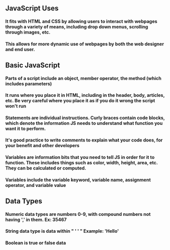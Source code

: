 ## JavaScript Uses

#### It fits with HTML and CSS by allowing users to interact with webpages through a variety of means, including drop down menus, scrolling through images, etc.

#### This allows for more dynamic use of webpages by both the web designer and end user.

## Basic JavaScript

#### Parts of a script include an object, member operator, the method (which includes parameters)

#### It runs where you place it in HTML, including in the header, body, articles, etc. Be very careful where you place it as if you do it wrong the script won't run

#### Statements are individual instructions. Curly braces contain code blocks, which denote the information JS needs to understand what function you want it to perform.

#### It's good practice to write comments to explain what your code does, for your benefit and other developers

#### Variables are information bits that you need to tell JS in order for it to function. These includes things such as color, width, height, area, etc. They can be calculated or computed.

#### Variables include the variable keyword, variable name, assignment operator, and variable value

## Data Types

#### Numeric data types are numbers 0-9, with compound numbers not having ',' in them. Ex: 35467

#### String data type is data within " ' ' " Example: 'Hello'

#### Boolean is true or false data